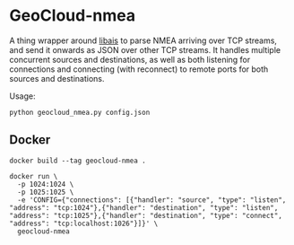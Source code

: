 # GeoCloud-nmea

A thing wrapper around [libais](https://github.com/schwehr/libais/) to parse NMEA arriving over TCP streams,
and send it onwards as JSON over other TCP streams. It handles multiple concurrent sources and destinations, as well as both
listening for connections and connecting (with reconnect) to remote ports for both sources and destinations.

Usage:

    python geocloud_nmea.py config.json

## Docker

    docker build --tag geocloud-nmea .

    docker run \
      -p 1024:1024 \
      -p 1025:1025 \
      -e 'CONFIG={"connections": [{"handler": "source", "type": "listen", "address": "tcp:1024"},{"handler": "destination", "type": "listen", "address": "tcp:1025"},{"handler": "destination", "type": "connect", "address": "tcp:localhost:1026"}]}' \
      geocloud-nmea
